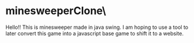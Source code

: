 # minesweeperClone\
Hello!!
This is minesweeper made in java swing.
I am hoping to use a tool to later convert this game into a javascript base game to shift it to a website.
